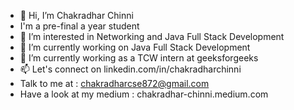 - 👋 Hi, I’m Chakradhar Chinni
- I'm a pre-final a year student 
- 👀 I’m interested in Networking and Java Full Stack Development
- 🌱 I’m currently working on Java Full Stack Development
- 💞️ I’m currently working as a TCW intern at geeksforgeeks
- 📫 Let's connect on linkedin.com/in/chakradharchinni
- Talk to me at : chakradharcse872@gmail.com
- Have a look at my medium : chakradhar-chinni.medium.com
<!---
Chakradhar-Chinni/Chakradhar-Chinni is a ✨ special ✨ repository because its `README.md` (this file) appears on your GitHub profile.
You can click the Preview link to take a look at your changes.
--->
